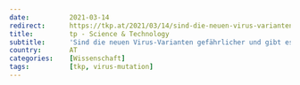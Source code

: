 ```yaml
---
date:          2021-03-14
redirect:      https://tkp.at/2021/03/14/sind-die-neuen-virus-varianten-gefaehrlicher-und-gibt-es-immunevasion/
title:         tp - Science & Technology
subtitle:      'Sind die neuen Virus-Varianten gefährlicher und gibt es Immunevasion?'
country:       AT
categories:    [Wissenschaft]
tags:          [tkp, virus-mutation]
---
```

